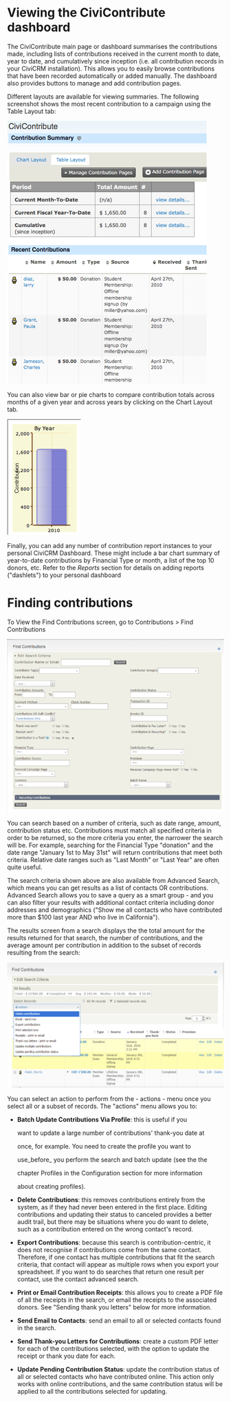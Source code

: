 # Viewing the CiviContribute dashboard
The CiviContribute main page or dashboard summarises the contributions made, including lists of contributions received in the current month to date, year to date, and cumulatively since inception (i.e. all contribution records in your CiviCRM installation). This allows you to easily browse contributions that have been recorded automatically or added manually. The dashboard also provides buttons to manage and add contribution pages.

Different layouts are available for viewing summaries. The following screenshot shows the most recent contribution to a campaign using the Table Layout tab:

![ContactSummary1a](./../img/CiviCRM-CiviContribute-EveryDayTasks-ContactSummary1a-en.png)

You can also view bar or pie charts to compare contribution totals across months of a given year and across years by clicking on the Chart Layout tab.

![ContactSummary1b](./../img/CiviCRM-CiviContribute-EveryDayTasks-ContactSummary1b-en.png "ContactSummary1b")

Finally, you can add any number of contribution report instances to your personal CiviCRM Dashboard. These might include a bar chart summary of year-to-date contributions by Financial Type or month, a list of the top 10 donors, etc. Refer to the _Reports_ section for details on adding reports ("dashlets") to your personal dashboard

# Finding contributions
To View the Find Contributions screen, go to Contributions > Find Contributions

![Contribution Find Screenshot](./../img/contributions-find-search.png)

You can search based on a number of criteria, such as date range, amount, contribution status etc. Contributions must match all specified criteria in order to be returned, so the more criteria you enter, the narrower the search will be. For example, searching for the Financial Type "donation" and the date range "January 1st to May 31st" will return contributions that meet both criteria. Relative date ranges such as "Last Month" or "Last Year" are often quite useful.

The search criteria shown above are also available from Advanced Search, which means you can get results as a list of contacts OR contributions. Advanced Search allows you to save a query as a smart group - and you can also filter your results with additional contact criteria including donor addresses and demographics ("Show me all contacts who have contributed more than $100 last year AND who live in California").

The results screen from a search displays the the total amount for the results returned for that search, the number of contributions, and the average amount per contribution in addition to the subset of records resulting from the search:

![Screen shot batch update from search](../img/contributions-find-editcriteria.png)

You can select an action to perform from the - actions - menu once you select all or a subset of records. The "actions" menu allows you to:
- **Batch Update Contributions Via Profile**: this is useful if you

  want to update a large number of contributions' thank-you date at

  once, for example. You need to create the profile you want to

  use_before_ you perform the search and batch update (see the the

  chapter Profiles in the Configuration section for more information

  about creating profiles).

- **Delete Contributions**: this removes contributions entirely from the system, as if they had never been entered in the first place. Editing contributions and updating their status to canceled provides a better audit trail, but there may be situations where you do want to delete, such as a contribution entered on the wrong contact's record.
- **Export Contributions**: because this search is contribution-centric, it does not recognise if contributions come from the same contact. Therefore, if one contact has multiple contributions that fit the search criteria, that contact will appear as multiple rows when you export your spreadsheet. If you want to do searches that return one result per contact, use the contact advanced search.

- **Print or Email Contribution Receipts**: this allows you to create a PDF file of all the receipts in the search, or email the receipts to the associated donors. See "Sending thank you letters" below for more information.

- **Send Email to Contacts**: send an email to all or selected contacts found in the search.

- **Send Thank-you Letters for Contributions**: create a custom PDF letter for each of the contributions selected, with the option to update the receipt or thank you date for each.

- **Update Pending Contribution Status**: update the contribution status of all or selected contacts who have contributed online. This action only works with online contributions, and the same contribution status will be applied to all the contributions selected for updating.
